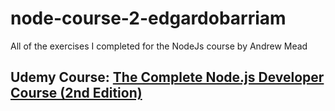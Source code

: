 # node-course-2-edgardobarriam
All of the exercises I completed for the NodeJs course by Andrew Mead

## Udemy Course: [The Complete Node.js Developer Course (2nd Edition)](https://www.udemy.com/the-complete-nodejs-developer-course-2/)
